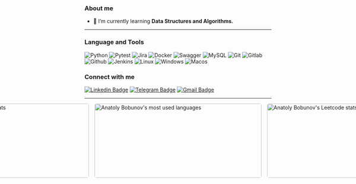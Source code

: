 ### About me

- 🌱 I’m currently learning **Data Structures and Algorithms.**
---
### Language and Tools
![Python](https://img.shields.io/badge/Python-eeeeee?style=flat&logo=python&logoColor=3776AB)
![Pytest](https://img.shields.io/badge/Pytest-eeeeee?style=flat&logo=pytest&logoColor=0A9EDC)
![Jira](https://img.shields.io/badge/Jira-eeeeee?style=flat&logo=jira&logoColor=136be1)
![Docker](https://img.shields.io/badge/Docker-eeeeee?style=flat&logo=docker&logoColor=2496ED)
![Swagger](https://img.shields.io/badge/Swagger-eeeeee?style=flat&logo=swagger)
![MySQL](https://img.shields.io/badge/MySQL-eeeeee?style=flat&logo=mysql&logoColor=00618a)
![Git](https://img.shields.io/badge/Git-eeeeee?style=flat&logo=git)
![Gitlab](https://img.shields.io/badge/Gitlab-eeeeee?style=flat&logo=gitlab)
![Github](https://img.shields.io/badge/Github-eeeeee?style=flat&logo=github)
![Jenkins](https://img.shields.io/badge/Jenkins-eeeeee?style=flat&logo=jenkins)
![Linux](https://img.shields.io/badge/Linux-eeeeee?style=flat&logo=linux)
![Windows](https://img.shields.io/badge/Windows-eeeeee?style=flat&logo=windows)
![Macos](https://img.shields.io/badge/Macos-eeeeee?style=flat&logo=macos)

### Connect with me
[![Linkedin Badge](https://img.shields.io/badge/-anatolybobunov-blue?style=flat&logo=Linkedin&logoColor=white&link=https://www.linkedin.com/in/anatolybobunov/)](https://www.linkedin.com/in/anatolybobunov/)
[![Telegram Badge](https://img.shields.io/badge/-anatoly_bobunov-white?style=flat&logo=Telegram&logoColor=blue&link=https://t.me/anatoly_bobunov)](https://t.me/anatoly_bobunov)
[![Gmail Badge](https://img.shields.io/badge/-dev.bobunov@gmail.com-red?style=flat&logo=Gmail&logoColor=white&link=mailto:dev.bobunov@gmail.com)](mailto:dev.bobunov@gmail.com)



---
<p style="display: flex; justify-content: center">
<img style="border-radius: 5px; margin-bottom: 10px" alt="Anatoly Bobunov's Github stats" width="450px" height="200px" src="https://github-readme-stats.vercel.app/api?username=AnatolyBobunov&show_icons=true&theme=default#gh-light-mode-only" />
<img style="border-radius: 5px; margin: 0 0 10px 15px;" alt="Anatoly Bobunov's most used languages" width="450px" height="200px" src="https://github-readme-stats.vercel.app/api/top-langs/?username=AnatolyBobunov&layout=compact" />
<img style="border-radius: 5px; margin: 0 0 10px 15px;" alt="Anatoly Bobunov's Leetcode stats" width="450px" height="200px" src="https://leetcard.jacoblin.cool/AnatolyBobunov?theme=light" />
</p>


<!--
<img align="left" alt="Jenkins" width="50px" style="padding-right:10px;" src="https://cdn.jsdelivr.net/gh/devicons/devicon/icons/jenkins/jenkins-original.svg"/>
-->

